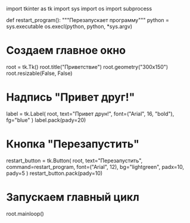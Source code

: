 import tkinter as tk
import sys
import os
import subprocess

def restart_program():
    """Перезапускает программу"""
    python = sys.executable
    os.execl(python, python, *sys.argv)

# Создаем главное окно
root = tk.Tk()
root.title("Приветствие")
root.geometry("300x150")
root.resizable(False, False)

# Надпись "Привет друг!"
label = tk.Label(
    root, 
    text="Привет друн!", 
    font=("Arial", 16, "bold"),
    fg="blue"
)
label.pack(pady=20)

# Кнопка "Перезапустить"
restart_button = tk.Button(
    root,
    text="Перезапустить",
    command=restart_program,
    font=("Arial", 12),
    bg="lightgreen",
    padx=10,
    pady=5
)
restart_button.pack(pady=10)

# Запускаем главный цикл
root.mainloop()
